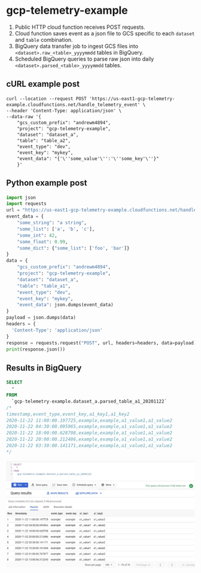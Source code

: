 # gcp-telemetry-example

1. Public HTTP cloud function receives POST requests.
2. Cloud function saves event as a json file to GCS specific to each `dataset` and `table` combination.
3. BigQuery data transfer job to ingest GCS files into `<dataset>.raw_<table>_yyyymmdd` tables in BigQuery.
4. Scheduled BigQuery queries to parse raw json into daily `<dataset>.parsed_<table>_yyyymmdd` tables. 

## cURL example post

```
curl --location --request POST 'https://us-east1-gcp-telemetry-example.cloudfunctions.net/handle_telemetry_event' \
--header 'Content-Type: application/json' \
--data-raw '{
    "gcs_custom_prefix": "andrewm4894", 
    "project": "gcp-telemetry-example", 
    "dataset": "dataset_a",
    "table": "table_a2",
    "event_type": "dev",
    "event_key": "mykey",
    "event_data": "{'\''some_value'\'':'\''some_key'\''}"
    }'
```

## Python example post

```python
import json
import requests
url = "https://us-east1-gcp-telemetry-example.cloudfunctions.net/handle_telemetry_event"
event_data = {
    "some_string": "a string",
    "some_list": ['a', 'b', 'c'],
    "some_int": 42,
    "some_float": 0.99,
    "some_dict": {"some_list": ['foo', 'bar']}
}
data = {
    "gcs_custom_prefix": "andrewm4894",
    "project": "gcp-telemetry-example",
    "dataset": "dataset_a",
    "table": "table_a1",
    "event_type": "dev",
    "event_key": "mykey",
    "event_data": json.dumps(event_data)
}
payload = json.dumps(data)
headers = {
  'Content-Type': 'application/json'
}
response = requests.request("POST", url, headers=headers, data=payload)
print(response.json())
```

## Results in BigQuery

```SQL
SELECT 
  * 
FROM 
  `gcp-telemetry-example.dataset_a.parsed_table_a1_20201122`
/*
timestamp,event_type,event_key,a1_key1,a1_key2
2020-11-22 11:00:00.197725,example,example,a1_value1,a1_value2
2020-11-22 04:30:00.095965,example,example,a1_value1,a1_value2
2020-11-22 18:00:00.628708,example,example,a1_value1,a1_value2
2020-11-22 20:00:00.212486,example,example,a1_value1,a1_value2
2020-11-22 03:30:00.141171,example,example,a1_value1,a1_value2
*/
```

![Alt text](misc/bq.jpg?raw=true "Results in BigQuery UI.")
